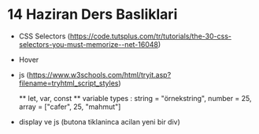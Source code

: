 # 14 Haziran Ders Basliklari

* CSS Selectors (https://code.tutsplus.com/tr/tutorials/the-30-css-selectors-you-must-memorize--net-16048)

* Hover

* js (https://www.w3schools.com/html/tryit.asp?filename=tryhtml_script_styles)

    ** let, var, const
    ** variable types : string = "örnekstring", number = 25, array = ["cafer", 25, "mahmut"]

* display ve js (butona tiklaninca acilan yeni bir div)
